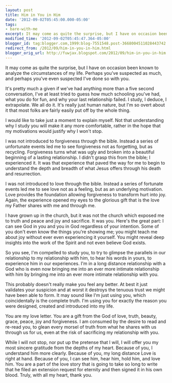 ```yaml
---
layout: post
title: Him in You in Him
date: '2012-09-02T05:45:00.000-05:00'
tags: 
- bare-with-me
excerpt: It may come as quite the surprise, but I have on occasion been known to analyze the circumstances - and people - in my life.
modified_time: '2012-09-02T05:45:47.364-05:00'
blogger_id: tag:blogger.com,1999:blog-7551548.post-3668004511028443742
redirect_from: /2012/09/him-in-you-in-him.html
blogger_orig_url: http://fuwjax.blogspot.com/2012/09/him-in-you-in-him.html
---
```


It may come as quite the surprise, but I have on occasion been known to analyze the circumstances of my life. Perhaps you've suspected as much, and perhaps you've even suspected I've done so with you.

It's pretty much a given if we've had anything more than a five second conversation, I've at least tried to guess how much schooling you've had, what you do for fun, and why your last relationship failed. I study, I deduce, I extrapolate. We all do it. It's really just human nature, but I'm so overt about it that most folks are fairly easily put off by the whole thing.

I would like to take just a moment to explain myself. Not that understanding why I study you will make it any more comfortable, rather in the hope that my motivations would justify why I won't stop.

I was not introduced to forgiveness through the bible. Instead a series of unfortunate events led me to see forgiveness not as forgetting, but as recycling. Forgiveness turns what was ugly and broken into a beautiful beginning of a lasting relationship. I didn't grasp this from the bible; I experienced it. It was that experience that paved the way for me to begin to understand the depth and breadth of what Jesus offers through his death and resurrection.

I was not introduced to love through the bible. Instead a series of fortunate events led me to see love not as a feeling, but as an underlying motivation. Love provides the foundation allowing forgiveness to transform hurt into joy. Again, the experience opened my eyes to the glorious gift that is the love my Father shares with me and through me.

I have grown up in the church, but it was not the church which exposed me to truth and peace and joy and sacrifice. It was you. Here's the great part: I can see God in you and you in God regardless of your intention. Some of you don't even know the things you're showing me; you might teach me about joy without ever even experiencing it yourself. You might reveal deep insights into the work of the Spirit and not even believe God exists.

So you see, I'm compelled to study you, to try to glimpse the parallels in our relationship to my relationship with him, to hear his words in yours, to experience him in our experiences. I'm in a long distance relationship with a God who is even now bringing me into an ever more intimate relationship with him by bringing me into an ever more intimate relationship with you.

This probably doesn't really make you feel any better. At best it just validates your suspicion and at worst it destroys the tenuous trust we might have been able to form. It may sound like I'm just using you, which coincidentally is the complete truth. I'm using you for exactly the reason you were designed, created and introduced into my life.

You are my love letter. You are a gift from the God of love, truth, beauty, grace, peace, joy and forgiveness. I am consumed by the desire to read and re-read you, to glean every morsel of truth from what he shares with us through us for us, even at the risk of sacrificing my relationship with you.

While I will not stop, nor put up the pretense that I will, I will offer you my most sincere gratitude from the depths of my heart. Because of you, I understand him more clearly. Because of you, my long distance Love is right at hand. Because of you, I can see him, hear him, hold him, and love him. You are a part of the love story that is going to take so long to write that he filed an extension request for eternity and then signed it in his own blood. Truly, with all my heart, thank you.